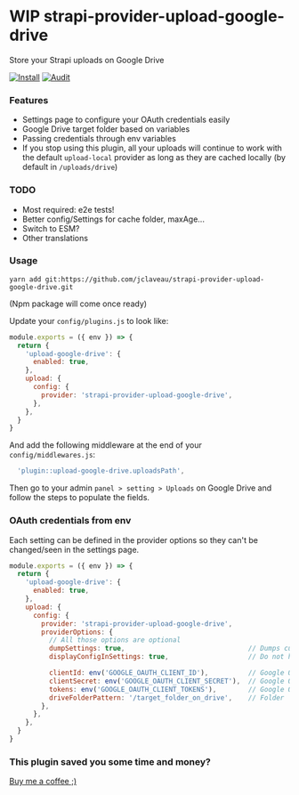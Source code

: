 # WIP strapi-provider-upload-google-drive
Store your Strapi uploads on Google Drive

[![Install](https://github.com/jclaveau/strapi-provider-upload-google-drive/actions/workflows/install.yml/badge.svg)](https://github.com/jclaveau/strapi-provider-upload-google-drive/actions/workflows/install.yml)
[![Audit](https://github.com/jclaveau/strapi-provider-upload-google-drive/actions/workflows/audit.yml/badge.svg)](https://github.com/jclaveau/strapi-provider-upload-google-drive/actions/workflows/audit.yml)

### Features
+ Settings page to configure your OAuth credentials easily
+ Google Drive target folder based on variables
+ Passing credentials through env variables
+ If you stop using this plugin, all your uploads will continue to work with the default `upload-local` provider as long as they are cached locally (by default in `/uploads/drive`)

### TODO
+ Most required: e2e tests!
+ Better config/Settings for cache folder, maxAge...
+ Switch to ESM?
+ Other translations

### Usage
```
yarn add git:https://github.com/jclaveau/strapi-provider-upload-google-drive.git
```
(Npm package will come once ready)

Update your `config/plugins.js` to look like:
```js
module.exports = ({ env }) => {
  return {
    'upload-google-drive': {
      enabled: true,
    },
    upload: {
      config: {
        provider: 'strapi-provider-upload-google-drive',
      },
    },
  }
}
```

And add the following middleware at the end of your `config/middlewares.js`:
```js
  'plugin::upload-google-drive.uploadsPath',
```

Then go to your admin `panel > setting > Uploads` on Google Drive and follow the steps to populate the fields.

### OAuth credentials from env
Each setting can be defined in the provider options so they can't be changed/seen in the settings page.
```js
module.exports = ({ env }) => {
  return {
    'upload-google-drive': {
      enabled: true,
    },
    upload: {
      config: {
        provider: 'strapi-provider-upload-google-drive',
        providerOptions: {
          // All those options are optional
          dumpSettings: true,                               // Dumps current effective settings
          displayConfigInSettings: true,                    // Do not hide settings defined in the provider configuration

          clientId: env('GOOGLE_OAUTH_CLIENT_ID'),          // Google OAuth client's id
          clientSecret: env('GOOGLE_OAUTH_CLIENT_SECRET'),  // Google OAuth client's secret
          tokens: env('GOOGLE_OAUTH_CLIENT_TOKENS'),        // Google OAuth tokens
          driveFolderPattern: '/target_folder_on_drive',    // Folder
        },
      },
    },
  }
}
```

### This plugin saved you some time and money?
[Buy me a coffee ;) ](https://www.buymeacoffee.com/jeanclaveau)